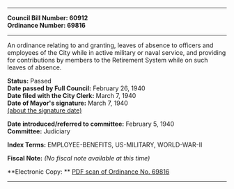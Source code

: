 * * * * *  
  
**Council Bill Number: [](#h0)[](#h2)60912**   
**Ordinance Number: 69816**  
  
* * * * *  
  
An ordinance relating to and granting, leaves of absence to officers and employees of the City while in active military or naval service, and providing for contributions by members to the Retirement System while on such leaves of absence.  
  
**Status:** Passed   
**Date passed by Full Council:** February 26, 1940   
**Date filed with the City Clerk:** March 7, 1940   
**Date of Mayor's signature:** March 7, 1940   
[(about the signature date)](/~public/approvaldate.htm)   
  
  
**Date introduced/referred to committee:** February 5, 1940   
**Committee:** Judiciary   
  
**Index Terms:** EMPLOYEE-BENEFITS, US-MILITARY, WORLD-WAR-II  
  
**Fiscal Note:** *(No fiscal note available at this time)*  
  
**Electronic Copy: ** [PDF scan of Ordinance No. 69816](/~archives/Ordinances/Ord_69816.pdf)  
  
* * * * *  
